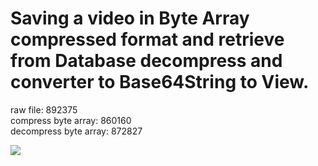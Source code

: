 # Saving a video in Byte Array compressed format and retrieve from Database decompress and converter to Base64String to View.

raw file: 892375 <br />
compress byte array: 860160 <br />
decompress byte array: 872827 <br />

![](https://github.com/cassio-morais/VideoToVideoByteArrayToVideoBase64/blob/master/example/video.gif)
